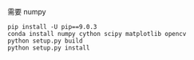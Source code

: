 需要 numpy

``` sh?linenums
pip install -U pip==9.0.3
conda install numpy cython scipy matplotlib opencv 
python setup.py build
python setup.py install
```
